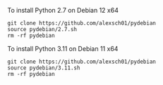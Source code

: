To install Python 2.7 on Debian 12 x64
```
git clone https://github.com/alexsch01/pydebian
source pydebian/2.7.sh
rm -rf pydebian
```
To install Python 3.11 on Debian 11 x64
```
git clone https://github.com/alexsch01/pydebian
source pydebian/3.11.sh
rm -rf pydebian
```
